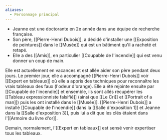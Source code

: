 ```yaml
---
aliases:
  - Personnage principal
---
```

- Jeanne est une doctorante en 2e année dans une équipe de recherche française.
- Son père, [[Pierre-Henri Dubois]], a décidé d'installer une [[Exposition de peintures]] dans le [[Musée]] qui est un bâtiment qu'il a racheté et retapé.
- Elle a des [[Amis]], en particulier [[Coupable de l'incendie]] qui est venu donner un coup de main.

Elle est actuellement en vacances et est allée aider son père pendant deux jours.
Le premier jour, elle a accompagné [[Pierre-Henri Dubois]] voir [[Expert en tableaux]] où elle a appris des techniques pour reconnaître les vrais tableaux des faux (l'odeur d'orange). 
Elle a été rejointe ensuite par [[Coupable de l'incendie]] et ensemble, ils sont allés récupérer les [[Tableau expressionniste falsifié]] (ainsi que [[Le Cri]] et [[Portrait of a man]]) puis les ont installé dans le [[Musée]]. 
[[Pierre-Henri Dubois]] a installé [[Coupable de l'incendie]] dans la [[Salle d'exposition 1]] et Jeanne dans la [[Salle d'exposition 3]], puis lui a dit que les clés étaient dans l'[[Armoire du livre d'or]].

Demain, normalement, l'[[Expert en tableaux]] est sensé venir expertiser tous les tableaux.